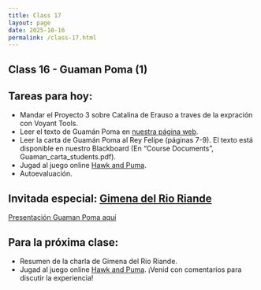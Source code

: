 ```yaml
---
title: Class 17
layout: page
date: 2025-10-16
permalink: /class-17.html
---
```


## Class 16 - Guaman Poma (1)

## Tareas para hoy: 

- Mandar el Proyecto 3 sobre Catalina de Erauso a traves de la expración con Voyant Tools.  
- Leer el texto de Guamán Poma en [nuestra página web](https://dh-miami.github.io/SPA_410_Fall25/guamanpoma.html).
- Leer la carta de Guamán Poma al Rey Felipe (páginas 7-9). El texto está disponible en nuestro Blackboard (En “Course Documents”, Guaman_carta_students.pdf).
- Jugad al juego online [Hawk and Puma](https://nieblagames.itch.io/hawk-and-puma).
- Autoevaluación. 

## Invitada especial: [Gimena del Rio Riande](https://www.aacademica.org/gimena.delrio.riande) 

[Presentación Guaman Poma aquí](https://docs.google.com/presentation/d/17jDU0riKEtZMgwtSQ3thwWoDCpRfaqPBAHuuF2F_cKw/edit?slide=id.p#slide=id.p) 

## Para la próxima clase: 

- Resumen de la charla de Gimena del Rio Riande.
- Jugad al juego online [Hawk and Puma](https://nieblagames.itch.io/hawk-and-puma). ¡Venid con comentarios para discutir la experiencia!

